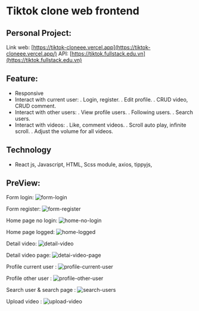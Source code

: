 # Tiktok clone web frontend

## Personal Project:

Link web: [https://tiktok-cloneee.vercel.app](https://tiktok-cloneee.vercel.app/)
API: [https://tiktok.fullstack.edu.vn](https://tiktok.fullstack.edu.vn)

## Feature:

-   Responsive
-   Interact with current user:
    . Login, register.
    . Edit profile.
    . CRUD video, CRUD comment.
-   Interact with other users:
    . View profile users.
    . Following users.
    . Search users.
-   Interact with videos:
    . Like, comment videos.
    . Scroll auto play, infinite scroll.
    . Adjust the volume for all videos.

## Technology

-   React js, Javascript, HTML, Scss module, axios, tippyjs,

## PreView:

Form login:
![form-login](https://user-images.githubusercontent.com/99116877/228094955-06bc00f2-d86a-4542-ae0a-061e5a9dcbb6.png)

Form register:
![form-register](https://user-images.githubusercontent.com/99116877/228095004-514813b2-7d07-4abf-ade0-11d58353a8da.png)

Home page no login:
![home-no-login](https://user-images.githubusercontent.com/99116877/228095066-6b11380c-7ca6-46d0-a2e7-144fd965699d.png)

Home page logged:
![home-logged](https://user-images.githubusercontent.com/99116877/228095114-9b65c922-1b07-4538-96ae-48b38b164c86.png)

Detail video: ![detail-video](https://user-images.githubusercontent.com/99116877/228094657-6cccbefc-a1ff-4798-899d-a5a996848156.png)

Detail video page:
![detai-video-page](https://user-images.githubusercontent.com/99116877/228095173-29356b5c-c73c-4dc5-8b61-e720f6398099.png)

Profile current user :
![profile-current-user](https://user-images.githubusercontent.com/99116877/228095252-00424e3d-8440-443b-985b-0b44e5d0d4bf.png)

Profile other user :
![profile-other-user](https://user-images.githubusercontent.com/99116877/228095295-6744b114-7b21-4ff0-a2a7-02a6f3390bbb.png)

Search user & search page :
![search-users](https://user-images.githubusercontent.com/99116877/228095349-698d183e-a902-4658-92dc-552184210314.png)

Upload video :
![upload-video](https://user-images.githubusercontent.com/99116877/228095380-996792ec-5e49-41fe-8e92-b5fd0c80ff9c.png)
